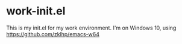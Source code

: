 # work-init.el

This is my init.el for my work environment. I'm on Windows 10, using https://github.com/zklhp/emacs-w64
